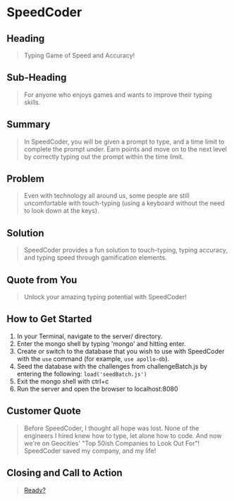 # SpeedCoder #

## Heading ##
  > Typing Game of Speed and Accuracy!

## Sub-Heading ##
  > For anyone who enjoys games and wants to improve their typing skills.

## Summary ##
  > In SpeedCoder, you will be given a prompt to type, and a time limit to complete the prompt under.
  Earn points and move on to the next level by correctly typing out the prompt within the time limit.

## Problem ##
  > Even with technology all around us, some people are still uncomfortable with touch-typing (using a keyboard without the need to look down at the keys).

## Solution ##
  > SpeedCoder provides a fun solution to touch-typing, typing accuracy, and typing speed through gamification elements.

## Quote from You ##
  > Unlock your amazing typing potential with SpeedCoder!

## How to Get Started ##
>
  1. In your Terminal, navigate to the server/ directory.
  2. Enter the mongo shell by typing 'mongo' and hitting enter.
  3. Create or switch to the database that you wish to use with SpeedCoder with the ```use``` command (for example, ```use apollo-db```).
  4. Seed the database with the challenges from challengeBatch.js by entering the following: ```load('seedBatch.js')```
  5. Exit the mongo shell with ctrl+c
  6. Run the server and open the browser to localhost:8080

## Customer Quote ##
  > Before SpeedCoder, I thought all hope was lost. None of the engineers I hired knew how to type, let alone how to code.
  And now we're on Geocities' "Top 50ish Companies to Look Out For"! SpeedCoder saved my company, and my life!

## Closing and Call to Action ##
> [Ready?](http://hrr7-apollo.azurewebsites.net/ "SpeedCoder")
